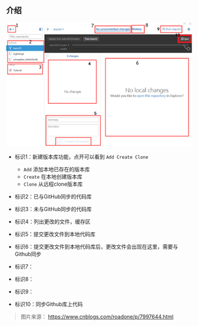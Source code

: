 ## 介绍 ##


![主界面](https://github.com/gdyjlqh/resouce_rep/blob/master/github_0004.png?raw=false "a")



-  标识1：新建版本库功能，点开可以看到 `Add`&ensp;`Create`&ensp;`Clone`
    * `Add` 添加本地已存在的版本库
    * `Create` 在本地创建版本库
    * `Clone` 从远程clone版本库

-  标识2：已与GitHub同步的代码库

-  标识3：未与GitHub同步的代码库

-  标识4：列出更改的文件，缓存区

-  标识5：提交更改文件到本地代码库

-  标识6：提交更改文件到本地代码库后，更改文件会出现在这里，需要与Github同步

-  标识7：

-  标识8：

-  标识9：

-  标识10：同步Github库上代码



> 图片来源： https://www.cnblogs.com/roadone/p/7997644.html
